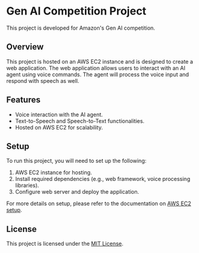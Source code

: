 # Gen AI Competition Project

This project is developed for Amazon's Gen AI competition.

## Overview

This project is hosted on an AWS EC2 instance and is designed to create a web application. The web application allows users to interact with an AI agent using voice commands. The agent will process the voice input and respond with speech as well.

## Features

- Voice interaction with the AI agent.
- Text-to-Speech and Speech-to-Text functionalities.
- Hosted on AWS EC2 for scalability.

## Setup

To run this project, you will need to set up the following:

1. AWS EC2 instance for hosting.
2. Install required dependencies (e.g., web framework, voice processing libraries).
3. Configure web server and deploy the application.

For more details on setup, please refer to the documentation on [AWS EC2 setup](https://docs.aws.amazon.com/ec2/index.html).

## License

This project is licensed under the [MIT License](LICENSE).
